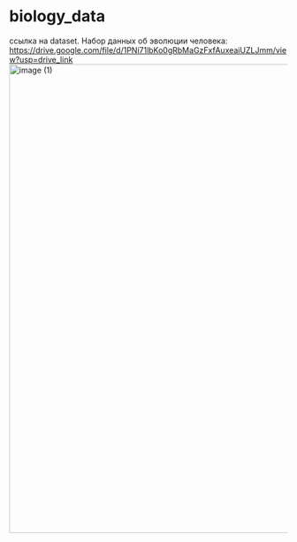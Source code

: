 # biology_data
ссылка на dataset. Набор данных об эволюции человека: https://drive.google.com/file/d/1PNi71lbKo0gRbMaGzFxfAuxeaiUZLJmm/view?usp=drive_link
<img width="953" height="848" alt="image (1)" src="https://github.com/user-attachments/assets/47ecd3ab-1129-44be-b990-5f2833075b37" />
